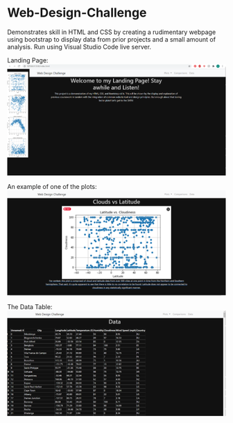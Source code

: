 # Web-Design-Challenge

Demonstrates skill in HTML and CSS by creating a rudimentary webpage using bootstrap to display data from prior projects and a small amount of analysis. Run using Visual Studio Code live server.

Landing Page:
![Image](https://raw.githubusercontent.com/blackdenarius307/Web-Design-Challenge/main/Landing%20Page.PNG)

An example of one of the plots:
![Image](https://raw.githubusercontent.com/blackdenarius307/Web-Design-Challenge/main/Plot%201%20Page.PNG)

The Data Table:
![Image](https://raw.githubusercontent.com/blackdenarius307/Web-Design-Challenge/main/Data%20Page.PNG)
